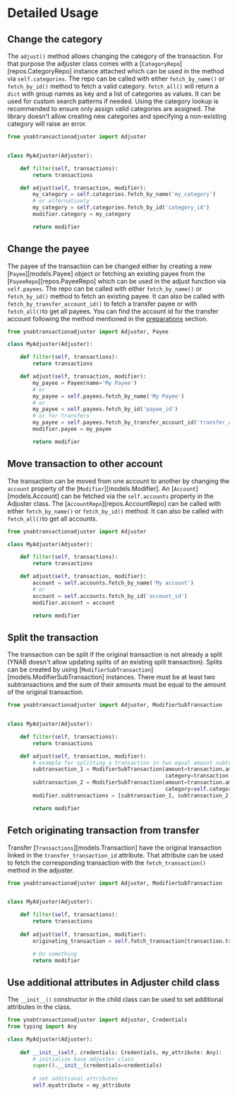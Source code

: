 # Detailed Usage
## Change the category
The `adjust()` method allows changing the category of the transaction. For that purpose the adjuster class comes with a 
[`CategoryRepo`][repos.CategoryRepo] instance attached which can be used in the method via `self.categories`. The repo 
can be called with either `fetch_by_name()` or `fetch_by_id()` method to fetch a valid category. `fetch_all()` will 
return a `dict` with group names as key and a list of categories as values. It can be used for custom search patterns 
if needed. Using the category lookup is recommended to ensure only assign valid categories are assigned. The library 
doesn't allow creating new categories and specifying a non-existing category will raise an error.

```py
from ynabtransactionadjuster import Adjuster


class MyAdjuster(Adjuster):

	def filter(self, transactions):
		return transactions

	def adjust(self, transaction, modifier):
		my_category = self.categories.fetch_by_name('my_category')
		# or alternatively
		my_category = self.categories.fetch_by_id('category_id')
		modifier.category = my_category

		return modifier
```

## Change the payee
The payee of the transaction can be changed either by creating a new [`Payee`][models.Payee] object or fetching an
existing payee from the [`PayeeRepo`][repos.PayeeRepo] which can be used in the adjust function via `self.payees`. The 
repo can be called with either `fetch_by_name()` or `fetch_by_id()` method to fetch an existing payee. It can also be 
called with `fetch_by_transfer_account_id()` to fetch a transfer payee or with `fetch_all()`to get all payees. 
You can find the account id for the transfer account following the method mentioned in the [preparations](#preparations) section.

```py
from ynabtransactionadjuster import Adjuster, Payee

class MyAdjuster(Adjuster):

	def filter(self, transactions):
		return transactions

	def adjust(self, transaction, modifier):
		my_payee = Payee(name='My Payee')
		# or 
		my_payee = self.payees.fetch_by_name('My Payee')
		# or 
		my_payee = self.payees.fetch_by_id('payee_id')
		# or for transfers
		my_payee = self.payees.fetch_by_transfer_account_id('transfer_account_id')
		modifier.payee = my_payee

		return modifier
```

## Move transaction to other account
The transaction can be moved from one account to another by changing the `account` property of the 
[`Modifier`][models.Modifier]. An [`Account`][models.Account] can be fetched via the `self.accounts` property in the 
Adjuster class. The [`AccountRepo`][repos.AccountRepo] can be called with either `fetch_by_name()` or `fetch_by_id()` 
method. It can also be called with `fetch_all()`to get all accounts.

```py
from ynabtransactionadjuster import Adjuster

class MyAdjuster(Adjuster):

	def filter(self, transactions):
		return transactions

	def adjust(self, transaction, modifier):
		account = self.accounts.fetch_by_name('My account')
		# or 
		account = self.accounts.fetch_by_id('account_id')
		modifier.account = account

		return modifier
```

## Split the transaction
The transaction can be split if the original transaction is not already a split (YNAB doesn't allow updating splits 
of an existing split transaction). Splits can be created by using [`ModifierSubTransaction`][models.ModifierSubTransaction] 
instances. There must be at least two subtransactions and the sum of their amounts must be equal to the amount of the 
original transaction.

```py
from ynabtransactionadjuster import Adjuster, ModifierSubTransaction


class MyAdjuster(Adjuster):

	def filter(self, transactions):
		return transactions

	def adjust(self, transaction, modifier):
		# example for splitting a transaction in two equal amount subtransactions with different categories 
		subtransaction_1 = ModifierSubTransaction(amount=transaction.amount / 2,
												  category=transaction.category)
		subtransaction_2 = ModifierSubTransaction(amount=transaction.amount / 2,
												  category=self.categories.fetch_by_name('My 2nd Category'))
		modifier.subtransactions = [subtransaction_1, subtransaction_2]

		return modifier
```
## Fetch originating transaction from transfer
Transfer [`Transactions`][models.Transaction] have the original transaction linked in the 
`transfer_transaction_id` attribute. That attribute can be used to fetch the corresponding transaction with the 
`fetch_transaction()` method in the adjuster.
```py
from ynabtransactionadjuster import Adjuster, ModifierSubTransaction


class MyAdjuster(Adjuster):

    def filter(self, transactions):
        return transactions
    
    def adjust(self, transaction, modifier):
        originating_transaction = self.fetch_transaction(transaction.transfer_transaction_id)

        # Do something
        return modifier
```

## Use additional attributes in Adjuster child class
The `__init__()` constructor in the child class can be used to set additional attributes in the class. 
```py
from ynabtransactionadjuster import Adjuster, Credentials
from typing import Any

class MyAdjuster(Adjuster):
    
    def __init__(self, credentials: Credentials, my_attribute: Any):
        # initialize base adjuster class
        super().__init__(credentials=credentials)
        
        # set additional attributes
        self.myattribute = my_attribute
```


